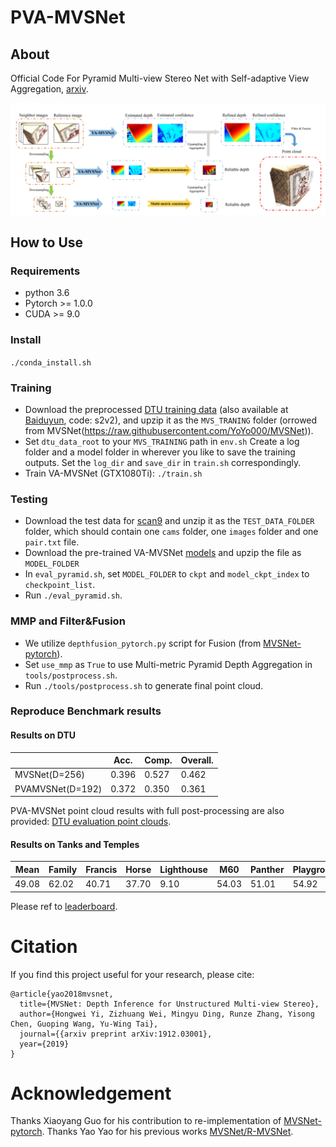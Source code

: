 # PVA-MVSNet

## About
Official Code For Pyramid Multi-view Stereo Net with Self-adaptive View Aggregation, [arxiv](https://arxiv.org/pdf/1912.03001.pdf). 

<img src="doc/architecture.png" width="600"> 

## How to Use

### Requirements

* python 3.6
* Pytorch >= 1.0.0
* CUDA >= 9.0

### Install
``./conda_install.sh``

### Training

* Download the preprocessed [DTU training data](https://drive.google.com/file/d/1eDjh-_bxKKnEuz5h-HXS7EDJn59clx6V/view) (also available at [Baiduyun](https://pan.baidu.com/s/1Wb9E6BWCJu4wZfwxm_t4TQ#list/path=%2F), code: s2v2), and upzip it as the ``MVS_TRANING`` folder (orrowed from MVSNet(https://raw.githubusercontent.com/YoYo000/MVSNet)).
* Set ``dtu_data_root`` to your ``MVS_TRAINING`` path in ``env.sh``
Create a log folder and a model folder in wherever you like to save the training outputs. Set the ``log_dir`` and ``save_dir`` in ``train.sh`` correspondingly.
* Train VA-MVSNet (GTX1080Ti):
``./train.sh``

### Testing

* Download the test data for [scan9](https://drive.google.com/file/d/17ZoojQSubtzQhLCWXjxDLznF2vbKz81E/view?usp=sharing) and unzip it as the ``TEST_DATA_FOLDER`` folder, which should contain one ``cams`` folder, one ``images`` folder and one ``pair.txt`` file.
* Download the pre-trained VA-MVSNet [models](https://drive.google.com/file/d/1sp8A9DGEj7wrKCophIEWE-M6H8qVwTmt/view) and upzip the file as ``MODEL_FOLDER``
* In ``eval_pyramid.sh``, set ``MODEL_FOLDER`` to ``ckpt`` and ``model_ckpt_index`` to ``checkpoint_list``.
* Run ``./eval_pyramid.sh``.

### MMP and Filter&Fusion
* We utilize ``depthfusion_pytorch.py`` script for Fusion (from [MVSNet-pytorch](https://github.com/xy-guo/MVSNet_pytorch)).
* Set ``use_mmp`` as ``True`` to use Multi-metric Pyramid Depth Aggregation in ``tools/postprocess.sh``.
* Run ``./tools/postprocess.sh`` to generate final point cloud.


### Reproduce Benchmark results

#### Results on DTU
|                       | Acc.   | Comp.  | Overall. |
|-----------------------|--------|--------|----------|
| MVSNet(D=256)         | 0.396  | 0.527  | 0.462    |
| PVAMVSNet(D=192)      | 0.372  | 0.350  | 0.361    |

PVA-MVSNet point cloud results with full post-processing are also provided: [DTU evaluation point clouds](https://Will_release_as_soon_as_possible).

#### Results on Tanks and Temples
| Mean   | Family | Francis | Horse  | Lighthouse | M60    | Panther | Playground | Train |
|--------|--------|---------|--------|------------|--------|---------|------------|-------|
| 49.08  |	62.02 |	 40.71	|  37.70 |    9.10    | 54.03  |  51.01	 |   54.92    |	43.14 |

Please ref to [leaderboard](https://www.tanksandtemples.org/details/691/).

# Citation

If you find this project useful for your research, please cite:
```
@article{yao2018mvsnet,
  title={MVSNet: Depth Inference for Unstructured Multi-view Stereo},
  author={Hongwei Yi, Zizhuang Wei, Mingyu Ding, Runze Zhang, Yisong Chen, Guoping Wang, Yu-Wing Tai},
  journal={{arxiv preprint arXiv:1912.03001},
  year={2019}
}
```

# Acknowledgement
Thanks Xiaoyang Guo for his contribution to re-implementation of [MVSNet-pytorch](https://github.com/xy-guo/MVSNet_pytorch). Thanks Yao Yao for his previous works [MVSNet/R-MVSNet](https://github.com/YoYo000/MVSNet). 



